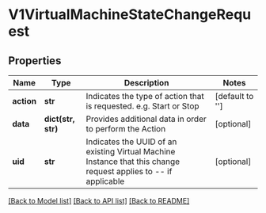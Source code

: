 # V1VirtualMachineStateChangeRequest

## Properties
Name | Type | Description | Notes
------------ | ------------- | ------------- | -------------
**action** | **str** | Indicates the type of action that is requested. e.g. Start or Stop | [default to '']
**data** | **dict(str, str)** | Provides additional data in order to perform the Action | [optional] 
**uid** | **str** | Indicates the UUID of an existing Virtual Machine Instance that this change request applies to -- if applicable | [optional] 

[[Back to Model list]](../README.md#documentation-for-models) [[Back to API list]](../README.md#documentation-for-api-endpoints) [[Back to README]](../README.md)


